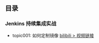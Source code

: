 

## 目录
### Jenkins 持续集成实战
* topic001: 如何定制镜像 [bilibili > 视频链接](https://www.bilibili.com/video/BV1zt4y1a7F1/)



